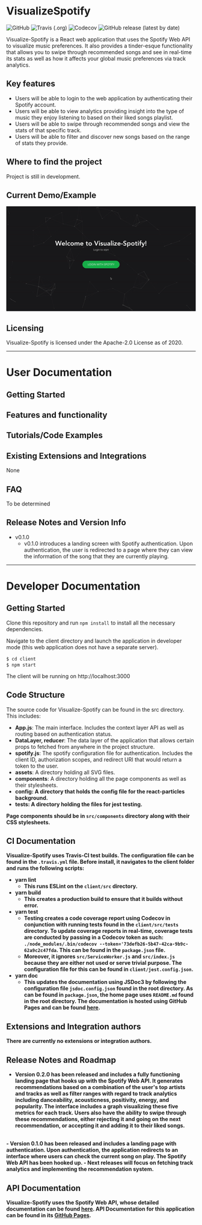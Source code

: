 # VisualizeSpotify
![GitHub](https://img.shields.io/github/license/jiyoonee/COMS4995?style=for-the-badge)
![Travis (.org)](https://img.shields.io/travis/jiyoonee/VisualizeSpotify?style=for-the-badge)
![Codecov](https://img.shields.io/codecov/c/gh/jiyoonee/VisualizeSpotify?style=for-the-badge)
![GitHub release (latest by date)](https://img.shields.io/github/v/release/jiyoonee/VisualizeSpotify?style=for-the-badge)

Visualize-Spotify is a React web application that uses the Spotify Web API to visualize music preferences. It also provides a tinder-esque functionality that allows you to swipe through recommended songs and see in real-time its stats as well as how it affects your global music preferences via track analytics.

## Key features
  - Users will be able to login to the web application by authenticating their Spotify account.
  - Users will be able to view analytics providing insight into the type of music they enjoy listening to based on their liked songs playlist.
  - Users will be able to swipe through recommended songs and view the stats of that specific track.
  - Users will be able to filter and discover new songs based on the range of stats they provide.

## Where to find the project
Project is still in development.

## Current Demo/Example
![Demo Gif](demo/demo.gif)

## Licensing
Visualize-Spotify is licensed under the Apache-2.0 License as of 2020.

---

# User Documentation
## Getting Started
## Features and functionality
## Tutorials/Code Examples
## Existing Extensions and Integrations
None
## FAQ
To be determined
## Release Notes and Version Info
  - v0.1.0
    - v0.1.0 introduces a landing screen with Spotify authentication. Upon authentication, the user is redirected to a page where they can view the information of the song that they are currently playing.

---

# Developer Documentation
## Getting Started
Clone this repository and run `npm install` to install all the necessary dependencies.

Navigate to the client directory and launch the application in developer mode (this web application does not have a separate server).
```
$ cd client
$ npm start
```
The client will be running on http://localhost:3000


## Code Structure
The source code for Visualize-Spotify can be found in the src directory. This includes:
  - <strong>App.js</strong>: The main interface. Includes the context layer API as well as routing based on authentication status.
  - <strong>DataLayer, reducer</strong>: The data layer of the application that allows certain props to fetched from anywhere in the project structure.
  - <strong>spotify.js</strong>: The spotify configuration file for authentication. Includes the client ID, authorization scopes, and redirect URI that would return a token to the user. 
  - <strong>assets</strong>: A directory holding all SVG files.
  - <strong>components</strong>: A directory holding all the page components as well as their stylesheets. 
  - <strong>config</string>: A directory that holds the config file for the react-particles background. 
  - <strong>tests</strong>: A directory holding the files for jest testing. 

Page components should be in `src/components` directory along with their CSS stylesheets.

## CI Documentation
Visualize-Spotify uses Travis-CI test builds. The configuration file can be found in the `.travis.yml` file. Before install, it navigates to the client folder and runs the following scripts:
  - <strong>yarn lint</strong>
    - This runs ESLint on the `client/src` directory.
  - <strong>yarn build</strong>
    - This creates a production build to ensure that it builds without error.
  - <strong>yarn test</strong>
    - Testing creates a code coverage report using Codecov in conjunction with running tests found in the `client/src/tests` directory. To update coverage reports in real-time, coverage tests are conducted by passing in a Codecov token as such: `./node_modules/.bin/codecov --token='73defb26-5b47-42ca-9b9c-62a9c2c47fda`. This can be found in the `package.json` file. 
    - Moreover, it ignores `src/ServiceWorker.js` and `src/index.js` because they are either not used or serve trivial purpose. The configuration file for this can be found in `client/jest.config.json`.
  - <strong>yarn doc</strong>
    - This updates the documentation using JSDoc3 by following the configuration file `jsdoc.config.json` found in the root directory. As can be found in `package.json`, the home page uses `README.md` found in the root directory. The documentation is hosted using GitHub Pages and can be found [here](https://jiyoonee.github.io/VisualizeSpotify/).

## Extensions and Integration authors
There are currently no extensions or integration authors.

## Release Notes and Roadmap
  - Version 0.2.0 has been released and includes a fully functioning landing page that hooks up with the Spotify Web API. It generates recommendations based on a <strong>combination of the user's top artists and tracks</strong> as well as filter ranges with regard to track analytics including <strong>danceability, acousticness, positivity, energy, and popularity</strong>. The interface includes a graph visualizing these five metrics for each track. Users also have the ability to swipe through these recommendations, either rejecting it and going on the next recommendation, or accepting it and adding it to their liked songs. 
<br/>
  - Version 0.1.0 has been released and includes a landing page with authentication. Upon authentication, the application redirects to an interface where users can check the current song on play. The Spotify Web API has been hooked up.
  - Next releases will focus on fetching track analytics and implementing the recommendation system.

## API Documentation
Visualize-Spotify uses the Spotify Web API, whose detailed documentation can be found [here](https://developer.spotify.com/documentation/web-api/). API Documentation for this application can be found in its [GitHub Pages](https://jiyoonee.github.io/VisualizeSpotify/).
